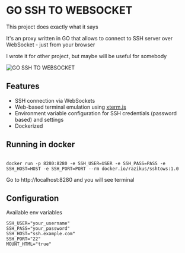 # GO SSH TO WEBSOCKET

This project does exactly what it says

It's an proxy written in GO that allows to connect to SSH server over WebSocket - just from your browser

I wrote it for other project, but maybe will be useful for somebody


![GO SSH TO WEBSOCKET](https://github.com/username/repository/blob/master/image.png)


## Features

- SSH connection via WebSockets
- Web-based terminal emulation using [xterm.js](https://xtermjs.org/)
- Environment variable configuration for SSH credentials (password based) and settings
- Dockerized

## Running in docker

```

docker run -p 8280:8280 -e SSH_USER=USER -e SSH_PASS=PASS -e SSH_HOST=HOST -e SSH_PORT=PORT --rm docker.io/razikus/sshtows:1.0

```

Go to http://localhost:8280 and you will see terminal

## Configuration

Available env variables

```
SSH_USER="your_username"
SSH_PASS="your_password"
SSH_HOST="ssh.example.com"
SSH_PORT="22"
MOUNT_HTML="true"
```


